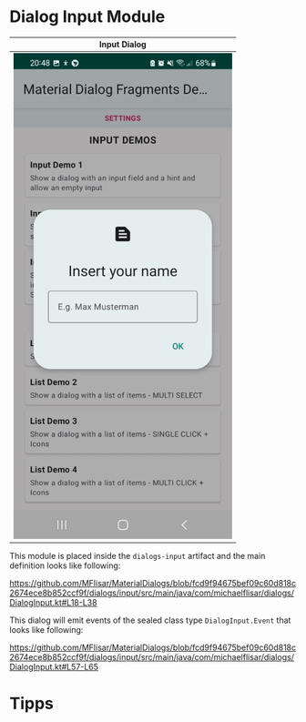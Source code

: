 # Dialog Input Module

| Input Dialog  |
| :---: |
| ![Dialog](../images/dialog_input.jpg?raw=true "Dialog") |

This module is placed inside the `dialogs-input` artifact and the main definition looks like following:

https://github.com/MFlisar/MaterialDialogs/blob/fcd9f94675bef09c60d818c2674ece8b852ccf9f/dialogs/input/src/main/java/com/michaelflisar/dialogs/DialogInput.kt#L18-L38

This dialog will emit events of the sealed class type `DialogInput.Event` that looks like following:

https://github.com/MFlisar/MaterialDialogs/blob/fcd9f94675bef09c60d818c2674ece8b852ccf9f/dialogs/input/src/main/java/com/michaelflisar/dialogs/DialogInput.kt#L57-L65

# Tipps


